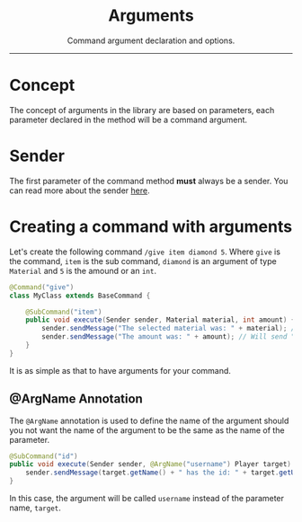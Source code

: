 <center><h1>Arguments</h1></center>
<center>
<p>Command argument declaration and options.</p>
</center>

---

# Concept
The concept of arguments in the library are based on parameters, each parameter declared in the method will be a command argument.

# Sender
The first parameter of the command method **must** always be a sender. You can read more about the sender [here](/).

# Creating a command with arguments
Let's create the following command `/give item diamond 5`. Where `give` is the command, `item` is the sub command, `diamond` is an argument of type `Material` and `5` is the amound or an `int`.
```java
@Command("give")
class MyClass extends BaseCommand {

    @SubCommand("item")
    public void execute(Sender sender, Material material, int amount) {
        sender.sendMessage("The selected material was: " + material); // Will send "DIAMOND"
        sender.sendMessage("The amount was: " + amount); // Will send "5"
    }
}
```
It is as simple as that to have arguments for your command.

## @ArgName Annotation
The `@ArgName` annotation is used to define the name of the argument should you not want the name of the argument
to be the same as the name of the parameter.
```java
@SubCommand("id")
public void execute(Sender sender, @ArgName("username") Player target) {
    sender.sendMessage(target.getName() + " has the id: " + target.getUniqueId());
}
```
In this case, the argument will be called `username` instead of the parameter name, `target`.